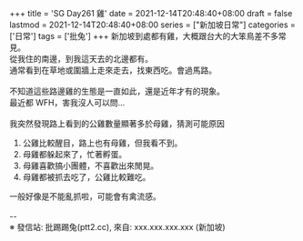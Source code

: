 +++
title = 'SG Day261 雞'
date = 2021-12-14T20:48:40+08:00
draft = false
lastmod = 2021-12-14T20:48:40+08:00
series = ["新加坡日常"]
categories = ['日常']
tags = ['批兔']
+++
新加坡到處都有雞，大概跟台大的大笨鳥差不多常見。<br>
從我住的南邊，到我這天去的北邊都有。<br>
通常看到在草地或圍牆上走來走去，找東西吃。會過馬路。<br>
<br>
不知道這些路邊雞的生態是一直如此，還是近年才有的現象。<br>
最近都 WFH，害我沒人可以問…<br>
<br>
我突然發現路上看到的公雞數量顯著多於母雞，猜測可能原因<br>
1. 公雞比較醒目，路上也有母雞，但我看不到。<br>
2. 母雞都躲起來了，忙著孵蛋。<br>
3. 母雞喜歡搞小團體，不喜歡出來閒晃。<br>
4. 母雞都被抓去吃了，公雞比較難吃。

一般好像是不能亂抓啦，可能會有禽流感。<br>
<br>
--<br>
※ 發信站: 批踢踢兔(ptt2.cc), 來自: xxx.xxx.xxx.xxx (新加坡)<br>
